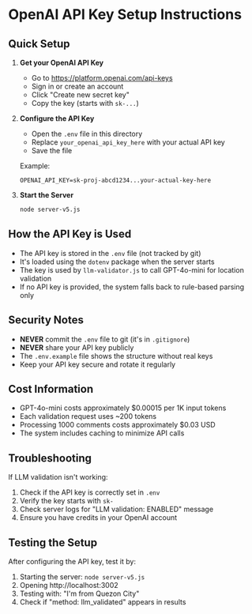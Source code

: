 # OpenAI API Key Setup Instructions

## Quick Setup

1. **Get your OpenAI API Key**
   - Go to https://platform.openai.com/api-keys
   - Sign in or create an account
   - Click "Create new secret key"
   - Copy the key (starts with `sk-...`)

2. **Configure the API Key**
   - Open the `.env` file in this directory
   - Replace `your_openai_api_key_here` with your actual API key
   - Save the file

   Example:
   ```
   OPENAI_API_KEY=sk-proj-abcd1234...your-actual-key-here
   ```

3. **Start the Server**
   ```bash
   node server-v5.js
   ```

## How the API Key is Used

- The API key is stored in the `.env` file (not tracked by git)
- It's loaded using the `dotenv` package when the server starts
- The key is used by `llm-validator.js` to call GPT-4o-mini for location validation
- If no API key is provided, the system falls back to rule-based parsing only

## Security Notes

- **NEVER** commit the `.env` file to git (it's in `.gitignore`)
- **NEVER** share your API key publicly
- The `.env.example` file shows the structure without real keys
- Keep your API key secure and rotate it regularly

## Cost Information

- GPT-4o-mini costs approximately $0.00015 per 1K input tokens
- Each validation request uses ~200 tokens
- Processing 1000 comments costs approximately $0.03 USD
- The system includes caching to minimize API calls

## Troubleshooting

If LLM validation isn't working:

1. Check if the API key is correctly set in `.env`
2. Verify the key starts with `sk-`
3. Check server logs for "LLM validation: ENABLED" message
4. Ensure you have credits in your OpenAI account

## Testing the Setup

After configuring the API key, test it by:

1. Starting the server: `node server-v5.js`
2. Opening http://localhost:3002
3. Testing with: "I'm from Quezon City"
4. Check if "method: llm_validated" appears in results